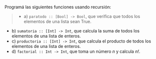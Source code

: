 Programá las siguientes funciones usando recursión:

>* a) ```paratodo :: [Bool] -> Bool```,  que  verifica que todos los  elementos  de  una  lista sean True.
* b) ```sumatoria :: [Int] -> Int```,  que  calcula  la  suma  de  todos  los  elementos  de  una lista de enteros.
* c) ```productoria :: [Int] -> Int```, que calcula el producto de todos los elementos de una lista de enteros.
* d) ```factorial :: Int -> Int```, que toma un número *n* y calcula *n!*.
